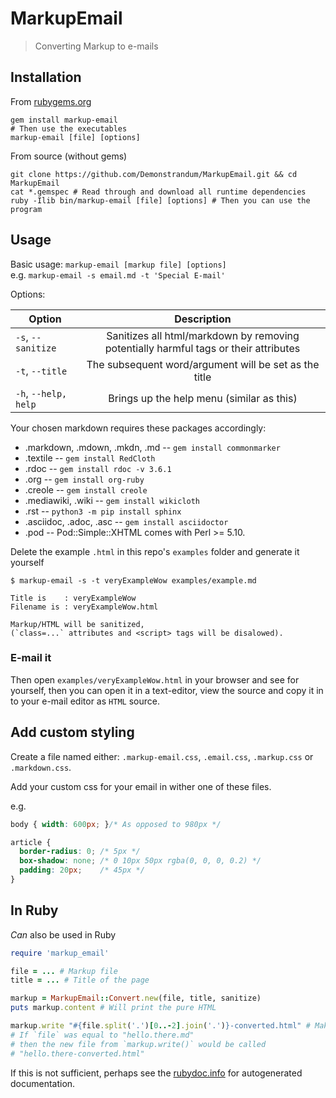 # MarkupEmail
> Converting Markup to e-mails

## Installation
From [rubygems.org](https://rubygems.org/gems/markup-email)
```shell
gem install markup-email
# Then use the executables
markup-email [file] [options]
```
From source (without gems)
```shell
git clone https://github.com/Demonstrandum/MarkupEmail.git && cd MarkupEmail
cat *.gemspec # Read through and download all runtime dependencies
ruby -Ilib bin/markup-email [file] [options] # Then you can use the program
```

## Usage
Basic usage:
  `markup-email [markup file] [options]`<br />
  e.g. `markup-email -s email.md -t 'Special E-mail'`

Options:

| Option                | Description   |    
| ----------------------|:-------------:|
| `-s`, `--sanitize`    | Sanitizes all html/markdown by removing potentially harmful tags or their attributes        |
| `-t`, `--title`       | The subsequent word/argument will be set as the title                                   |
| `-h`, `--help, help`  | Brings up the help menu (similar as this)  |


Your chosen markdown requires these packages accordingly:
-   .markdown, .mdown, .mkdn, .md -- `gem install commonmarker`
-   .textile -- `gem install RedCloth`
-   .rdoc -- `gem install rdoc -v 3.6.1`
-   .org -- `gem install org-ruby`
-   .creole -- `gem install creole`
-   .mediawiki, .wiki -- `gem install wikicloth`
-   .rst -- `python3 -m pip install sphinx`
-   .asciidoc, .adoc, .asc -- `gem install asciidoctor`
-   .pod -- Pod::Simple::XHTML comes with Perl >= 5.10.

Delete the example `.html` in this repo's `examples` folder and generate it yourself
```shell
$ markup-email -s -t veryExampleWow examples/example.md

Title is    : veryExampleWow
Filename is : veryExampleWow.html

Markup/HTML will be sanitized,
(`class=...` attributes and <script> tags will be disalowed).
```
### E-mail it
Then open `examples/veryExampleWow.html` in your browser and see for yourself, then you can open it in a text-editor, view the source and copy it in to your e-mail editor as `HTML` source.

## Add custom styling
Create a file named either: `.markup-email.css`, `.email.css`, `.markup.css` or `.markdown.css`.

Add your custom css for your email in wither one of these files.

e.g.
```css
body { width: 600px; }/* As opposed to 980px */

article {
  border-radius: 0; /* 5px */
  box-shadow: none; /* 0 10px 50px rgba(0, 0, 0, 0.2) */
  padding: 20px;    /* 45px */
}
```

## In Ruby
*Can* also be used in Ruby
```ruby
require 'markup_email'

file = ... # Markup file
title = ... # Title of the page

markup = MarkupEmail::Convert.new(file, title, sanitize)
puts markup.content # Will print the pure HTML

markup.write "#{file.split('.')[0..-2].join('.')}-converted.html" # Makes a new file
# If `file` was equal to "hello.there.md"
# then the new file from `markup.write()` would be called
# "hello.there-converted.html"
```
If this is not sufficient, perhaps see the [rubydoc.info](http://www.rubydoc.info/gems/markup-email/1.2.4/) for autogenerated documentation.
